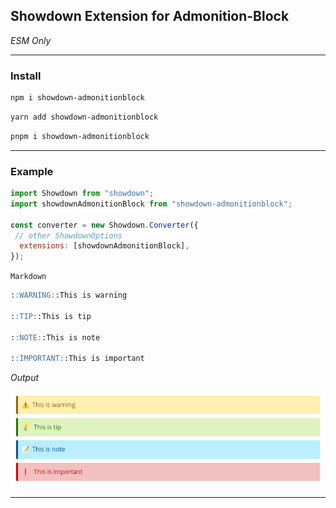 ## Showdown Extension for Admonition-Block

_ESM Only_

---

### Install

```bash
npm i showdown-admonitionblock
```

```bash
yarn add showdown-admonitionblock
```

```bash
pnpm i showdown-admonitionblock
```

---

### Example

```js
import Showdown from "showdown";
import showdownAdmonitionBlock from "showdown-admonitionblock";

const converter = new Showdown.Converter({
 // other ShowdownOptions
  extensions: [showdownAdmonitionBlock],
});
```

``Markdown``

```md
::WARNING::This is warning

::TIP::This is tip

::NOTE::This is note

::IMPORTANT::This is important
```

*Output*

![ss](https://raw.githubusercontent.com/phothinmg/showdown-admonitionBlock/main/public/ss.png)

---
